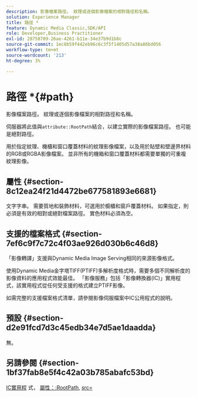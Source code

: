```yaml
---
description: 影像檔案路徑。 紋理或逐個影像檔案的相對路徑和名稱。
solution: Experience Manager
title: 路徑 *
feature: Dynamic Media Classic,SDK/API
role: Developer,Business Practitioner
exl-id: 28758709-26ae-4261-b11e-34e37b9d1b8c
source-git-commit: 1ec8b59f442eb96c6c3f5f1405d57a38a86bd056
workflow-type: tm+mt
source-wordcount: '213'
ht-degree: 3%

---
```


# 路徑 *{#path}

影像檔案路徑。 紋理或逐個影像檔案的相對路徑和名稱。

伺服器將此值與`attribute::RootPath`結合，以建立實際的影像檔案路徑。 也可能是絕對路徑。

用於指定紋理、機櫃和窗口覆蓋材料的紋理影像檔案，以及用於貼壁和壁邊界材料的RGB或RGBA影像檔案。 並非所有的機箱和窗口覆蓋材料都需要單獨的可重複紋理影像。

## 屬性 {#section-8c12ea24f21d4472be677581893e6681}

文字字串。 需要質地和裝飾材料，可選用於櫥櫃和窗戶覆蓋材料。 如果指定，則必須是有效的相對或絕對檔案路徑。 實色材料必須為空。

## 支援的檔案格式 {#section-7ef6c9f7c72c4f03ae926d030b6c46d8}

「影像轉譯」支援與Dynamic Media Image Serving相同的來源影像格式。

使用Dynamic Media金字塔TIFF(PTIFF)多解析度格式時，需要多個不同解析度的影像資料的應用程式效能最佳。 「影像服務」包括「影像轉換器(IC)」實用程式，該實用程式從任何受支援的格式建立PTIFF影像。

如需完整的支援檔案格式清單，請參閱影像伺服檔案中IC公用程式的說明。

## 預設 {#section-d2e91fcd7d3c45edb34e7d5ae1daadda}

無。

## 另請參閱 {#section-1bf37fab8e5f4c42a03b785abafc53bd}

[IC實用程](/help/aem-is-ir-api/is-api/is-utils/utilities/r-ic.md) 式， [屬性：:RootPath](/help/aem-is-ir-api/ir-api/material-cat/image-rendering-api-ref/c-ir-material-catalog/c-ir-attributes-reference/r-ir-rootpath.md),  [src=](/help/aem-is-ir-api/ir-api/http-protocol/image-rendering-api-ref/c-ir-http-protocol-ref/c-ir-http-protocol-command-reference/r-ir-src.md)
